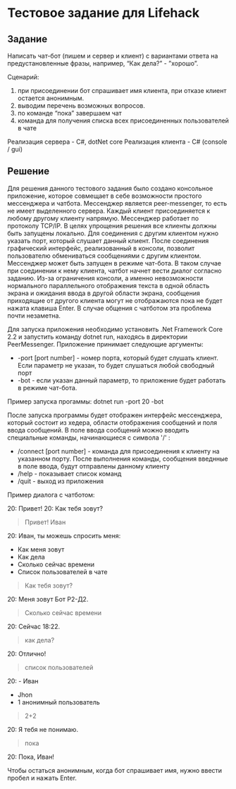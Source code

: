 # Тестовое задание для Lifehack

## Задание

Написать чат-бот (пишем и сервер и клиент) с вариантами ответа на предустановленные фразы, например, “Как дела?” - ”хорошо”.
 
Сценарий:
1. при присоединении бот спрашивает имя клиента, при отказе клиент остается анонимным.
2. выводим перечень возможных вопросов.
3. по команде “пока” завершаем чат
4. команда для получения списка всех присоединенных пользователей в чате
 
Реализация сервера - C#, dotNet core
Реализация клиента - C# (console / gui)


## Решение

Для решения данного тестового задания было создано консольное приложение, которое совмещает в себе возможности простого 
мессенджера и чатбота. Мессенджер является peer-messenger, то есть не имеет выделенного сервера. Каждый клиент присоединяeтся 
к любому другому клиенту напрямую. Мессенджер работает по протоколу TCP/IP. В целях упрощения решения все клиенты должны быть
запущены локально. Для соединения с другим клиентом нужно указать порт, который слушает данный клиент. После соединения 
графический интерфейс, реализованный в консоли, позволит пользователю обмениваться сообщениями с другим клиентом. Мессенджер 
может быть запущен в режиме чат-бота. В таком случае при соединении к нему клиента, чатбот начнет вести диалог согласно 
заданию. Из-за ограничения консоли, а именно невозможности нормального параллельного отображения текста в одной область экрана
и ожидания ввода в другой области экрана, сообщения приходящие от другого клиента могут не отображаются пока не будет нажата 
клавиша Enter. В случае общения с чатботом эта проблема почти незаметна.

Для запуска приложения необходимо установить .Net Framework Core 2.2 и запустить команду dotnet run, находясь в директории 
PeerMessenger. Приложение принимает следующие аргументы:

- -port [port number] - номер порта, который будет слушать клиент. Если параметр не указан, то будет слушаться любой 
свободный порт
- -bot - если указан данный параметр, то приложение будет работать в режиме чат-бота.

Пример запуска прогаммы: dotnet run -port 20 -bot

После запуска программы будет отображен интерфейс мессенджера, который состоит из хедера, области отображения сообщений и поля 
ввода сообщений. В поле ввода сообщений можно вводить специальные команды, начинающиеся с символа '/' :

- /connect [port number] - команда для присоединения к клиенту на указанном порту. После выполнения команды, сообщения 
введнные в поле ввода, будут отправлены данному клиенту
- /help - показывает список команд
- /quit - выход из приложения

Пример диалога с чатботом:

20: Привет!
20: Как тебя зовут?

>Привет!
>Иван

20: Иван, ты можешь спросить меня:
 - Как меня зовут
 - Как дела
 - Сколько сейчас времени
 - Список пользователей в чате

>Как тебя зовут?

20: Меня зовут Бот Р2-Д2.

>Сколько сейчас времени

20: Сейчас 18:22.

>как дела?

20: Отлично!

>список пользователей

20: - Иван
 - Jhon
 - 1 анонимный пользователь

>2+2

20: Я тебя не понимаю.

>пока

20: Пока, Иван!


Чтобы остаться анонимным, когда бот спрашивает имя, нужно ввести пробел и нажать Enter.
